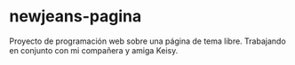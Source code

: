 # newjeans-pagina
Proyecto de programación web sobre una página de tema libre. Trabajando en conjunto con mi compañera y amiga Keisy.

